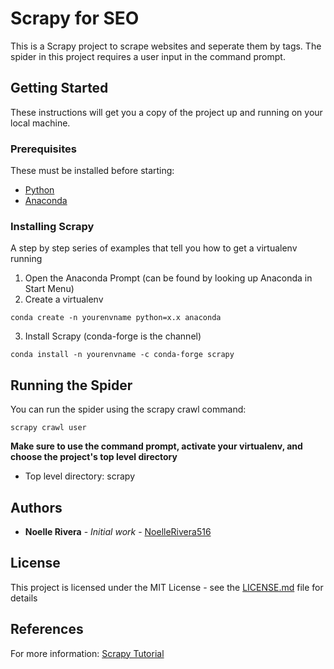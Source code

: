 # Scrapy for SEO

This is a Scrapy project to scrape websites and seperate them by tags. The spider in this project requires a user input in the command prompt. 

## Getting Started

These instructions will get you a copy of the project up and running on your local machine.

### Prerequisites

These must be installed before starting:

* [Python](https://www.python.org/downloads/)
* [Anaconda](https://docs.anaconda.com/anaconda/install/)


### Installing Scrapy

A step by step series of examples that tell you how to get a virtualenv running

1. Open the Anaconda Prompt (can be found by looking up Anaconda in Start Menu)
2. Create a virtualenv
```
conda create -n yourenvname python=x.x anaconda
```
3. Install Scrapy (conda-forge is the channel)
```
conda install -n yourenvname -c conda-forge scrapy
```


## Running the Spider

You can run the spider using the scrapy crawl command:
```
scrapy crawl user
```
**Make sure to use the command prompt, activate your virtualenv, and choose the project's top level directory**
* Top level directory: scrapy

## Authors

* **Noelle Rivera** - *Initial work* - [NoelleRivera516](https://github.com/Noelle516)

## License

This project is licensed under the MIT License - see the [LICENSE.md](LICENSE.md) file for details

## References
For more information: [Scrapy Tutorial](https://doc.scrapy.org/en/latest/intro/tutorial.html)
